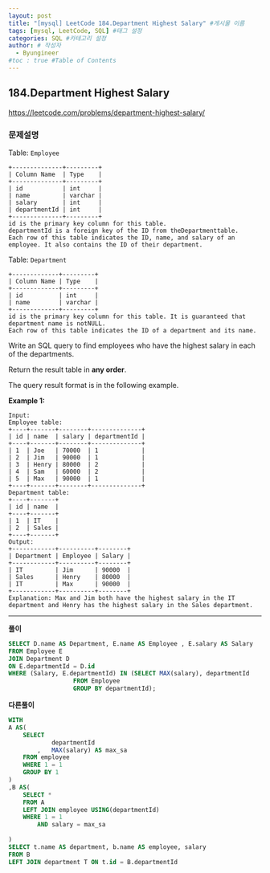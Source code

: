 ```yaml
---
layout: post
title: "[mysql] LeetCode 184.Department Highest Salary" #게시물 이름
tags: [mysql, LeetCode, SQL] #태그 설정
categories: SQL #카테고리 설정
author: # 작성자
  - Byungineer
#toc : true #Table of Contents
---
```



## 184.Department Highest Salary
<https://leetcode.com/problems/department-highest-salary/>

### 문제설명

Table: `Employee`

```
+--------------+---------+
| Column Name  | Type    |
+--------------+---------+
| id           | int     |
| name         | varchar |
| salary       | int     |
| departmentId | int     |
+--------------+---------+
id is the primary key column for this table.
departmentId is a foreign key of the ID from theDepartmenttable.
Each row of this table indicates the ID, name, and salary of an employee. It also contains the ID of their department.

```

Table: `Department`

```
+-------------+---------+
| Column Name | Type    |
+-------------+---------+
| id          | int     |
| name        | varchar |
+-------------+---------+
id is the primary key column for this table. It is guaranteed that department name is notNULL.
Each row of this table indicates the ID of a department and its name.

```

Write an SQL query to find employees who have the highest salary in each of the departments.

Return the result table in **any order**.

The query result format is in the following example.

**Example 1:**

```
Input:
Employee table:
+----+-------+--------+--------------+
| id | name  | salary | departmentId |
+----+-------+--------+--------------+
| 1  | Joe   | 70000  | 1            |
| 2  | Jim   | 90000  | 1            |
| 3  | Henry | 80000  | 2            |
| 4  | Sam   | 60000  | 2            |
| 5  | Max   | 90000  | 1            |
+----+-------+--------+--------------+
Department table:
+----+-------+
| id | name  |
+----+-------+
| 1  | IT    |
| 2  | Sales |
+----+-------+
Output:
+------------+----------+--------+
| Department | Employee | Salary |
+------------+----------+--------+
| IT         | Jim      | 90000  |
| Sales      | Henry    | 80000  |
| IT         | Max      | 90000  |
+------------+----------+--------+
Explanation: Max and Jim both have the highest salary in the IT department and Henry has the highest salary in the Sales department.
```

---

**풀이**
```SQL
SELECT D.name AS Department, E.name AS Employee , E.salary AS Salary
FROM Employee E
JOIN Department D
ON E.departmentId = D.id
WHERE (Salary, E.departmentId) IN (SELECT MAX(salary), departmentId
                  FROM Employee 
                  GROUP BY departmentId);

```


**다른풀이**
```SQL
WITH
A AS(
    SELECT 
            departmentId
        ,   MAX(salary) AS max_sa
    FROM employee
    WHERE 1 = 1
    GROUP BY 1
)
,B AS(
    SELECT *
    FROM A
    LEFT JOIN employee USING(departmentId)
    WHERE 1 = 1
        AND salary = max_sa
        
)
SELECT t.name AS department, b.name AS employee, salary
FROM B
LEFT JOIN department T ON t.id = B.departmentId
```
